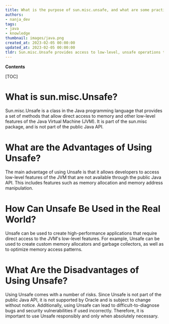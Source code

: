 ```yaml
---
title: What is the purpose of sun.misc.unsafe, and what are some practical applications for it?
authors:
- nanja_dev
tags:
- java
- knowledge
thumbnail: images/java.png
created_at: 2023-02-05 00:00:00
updated_at: 2023-02-05 00:00:00
tldr: Sun.misc.Unsafe provides access to low-level, unsafe operations that are not normally available in Java, and can be used to improve performance in areas such as memory management, thread synchronization, and native method invocation.
---
```


**Contents**

[TOC]

# What is sun.misc.Unsafe?
Sun.misc.Unsafe is a class in the Java programming language that provides a set of methods that allow direct access to memory and other low-level features of the Java Virtual Machine (JVM). It is part of the sun.misc package, and is not part of the public Java API.

# What are the Advantages of Using Unsafe?
The main advantage of using Unsafe is that it allows developers to access low-level features of the JVM that are not available through the public Java API. This includes features such as memory allocation and memory address manipulation.

# How Can Unsafe Be Used in the Real World?
Unsafe can be used to create high-performance applications that require direct access to the JVM's low-level features. For example, Unsafe can be used to create custom memory allocators and garbage collectors, as well as to optimize memory access patterns.

# What Are the Disadvantages of Using Unsafe?
Using Unsafe comes with a number of risks. Since Unsafe is not part of the public Java API, it is not supported by Oracle and is subject to change without notice. Additionally, using Unsafe can lead to difficult-to-diagnose bugs and security vulnerabilities if used incorrectly. Therefore, it is important to use Unsafe responsibly and only when absolutely necessary.
